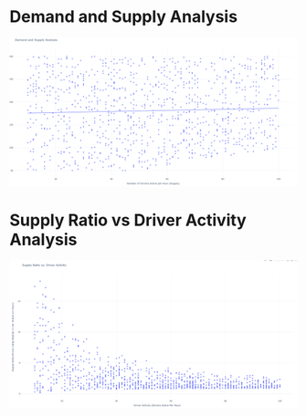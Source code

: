 # **Demand and Supply Analysis**

![Demand and supply](https://github.com/ValaskaGergo/Demand-and-Supply-Analysis/blob/main/demand-supply-graph.png)

# **Supply Ratio vs Driver Activity Analysis**

![Supply Ratio vs Driver Activity Analysis](https://github.com/ValaskaGergo/Demand-and-Supply-Analysis/blob/main/supply%20ratio-vs-%20driver%20activity-graph.png)
